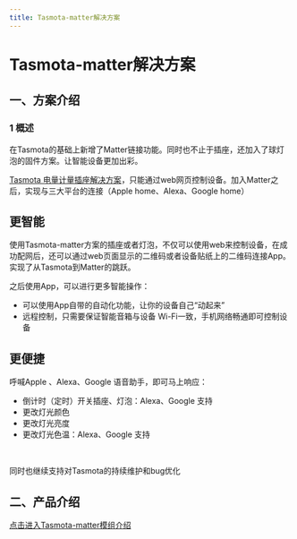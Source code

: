 ```yaml
---
title: Tasmota-matter解决方案
---
```


# Tasmota-matter解决方案

## 一、方案介绍

### 1 概述

在Tasmota的基础上新增了Matter链接功能。同时也不止于插座，还加入了球灯泡的固件方案。让智能设备更加出彩。

[Tasmota 电量计量插座解决方案](../../solutions/tasmota/socket.md)，只能通过web网页控制设备。加入Matter之后，实现与三大平台的连接（Apple home、Alexa、Google home）

## 更智能
使用Tasmota-matter方案的插座或者灯泡，不仅可以使用web来控制设备，在成功配网后，还可以通过web页面显示的二维码或者设备贴纸上的二维码连接App。实现了从Tasmota到Matter的跳跃。

之后使用App，可以进行更多智能操作：

- 可以使用App自带的自动化功能，让你的设备自己“动起来”
- 远程控制，只需要保证智能音箱与设备 Wi-Fi一致，手机网络畅通即可控制设备

## 更便捷

呼喊Apple 、Alexa、Google 语音助手，即可马上响应：

- 倒计时（定时）开关插座、灯泡：Alexa、Google 支持
- 更改灯光颜色
- 更改灯光亮度
- 更改灯光色温：Alexa、Google 支持

<br>

同时也继续支持对Tasmota的持续维护和bug优化

## 二、产品介绍
[点击进入Tasmota-matter模组介绍](../../products/tasmota/tasmota-matter.md)

